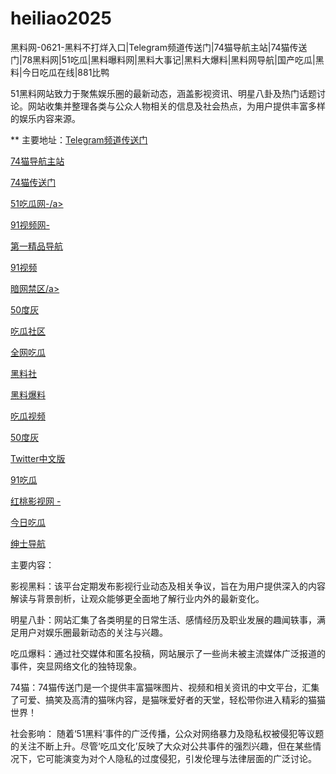 # heiliao2025
黑料网-0621-黑料不打烊入口|Telegram频道传送门|74猫导航主站|74猫传送门|78黑料网|51吃瓜|黑料曝料网|黑料大事记|黑料大爆料|黑料网导航|国产吃瓜|黑料|今日吃瓜在线|881比鸭

51黑料网站致力于聚焦娱乐圈的最新动态，涵盖影视资讯、明星八卦及热门话题讨论。网站收集并整理各类与公众人物相关的信息及社会热点，为用户提供丰富多样的娱乐内容来源。

** 主要地址：<a href="https://74mao.com/">Telegram频道传送门</a>

<a href="https://74mao.com/">74猫导航主站</a>

<a href="https://74mao.com/">74猫传送门</a>

<a href="https://pi369.pages.dev/">51吃瓜网-/a>

<a href="https://hj-686.pages.dev/">91视频网-</a>

<a href="https://hj-692.pages.dev/">第一精品导航</a>

<a href="https://hj-696.pages.dev/">91视频</a>

<a href="https://cg40-9.pages.dev/">暗网禁区/a>

<a href="https://pm111.pages.dev/">50度灰</a>

<a href="https://cg863.pages.dev/">吃瓜社区</a>

<a href="https://cg4-21.pages.dev/">全网吃瓜</a>

<a href="https://pm87.pages.dev/">黑料社</a>

<a href="https://cg5-24.pages.dev/">黑料爆料</a>

<a href="https://cg9-07.pages.dev/">吃瓜视频</a>

<a href="https://cg431.pages.dev/">50度灰</a>

<a href="https://pm07-1.pages.dev/">Twitter中文版</a>

<a href="https://91chiguazhongxin.pages.dev/">91吃瓜</a>

<a href="https://hj-694.pages.dev/">红桃影视网 -</a>

<a href="https://pm02-1.pages.dev/">今日吃瓜</a>

<a href="https://hj-695.pages.dev/">绅士导航</a>

主要内容：

影视黑料：该平台定期发布影视行业动态及相关争议，旨在为用户提供深入的内容解读与背景剖析，让观众能够更全面地了解行业内外的最新变化。

明星八卦：网站汇集了各类明星的日常生活、感情经历及职业发展的趣闻轶事，满足用户对娱乐圈最新动态的关注与兴趣。

吃瓜爆料：通过社交媒体和匿名投稿，网站展示了一些尚未被主流媒体广泛报道的事件，突显网络文化的独特现象。

74猫：74猫传送门是一个提供丰富猫咪图片、视频和相关资讯的中文平台，汇集了可爱、搞笑及高清的猫咪内容，是猫咪爱好者的天堂，轻松带你进入精彩的猫猫世界！

社会影响：
随着‘51黑料’事件的广泛传播，公众对网络暴力及隐私权被侵犯等议题的关注不断上升。尽管‘吃瓜文化’反映了大众对公共事件的强烈兴趣，但在某些情况下，它可能演变为对个人隐私的过度侵犯，引发伦理与法律层面的广泛讨论。

